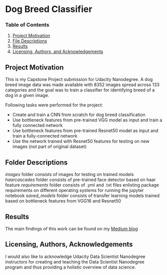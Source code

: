 # Dog Breed Classifier

### Table of Contents

1. [Project Motivation](#motivation)
2. [File Descriptions](#filedescriptions)
2. [Results](#results)
4. [Licensing, Authors, and Acknowledgements](#licensing)

## Project Motivation<a name="motivation"></a>
This is my Capstone Project submission for Udacity Nanodegree. A dog breed image data was made available with 8352 images spread across 133 categories and the goal was to train a classifier for identifying breed of a dog in a given image. 

Following tasks were performed for the project:

- Create and train a CNN from scratch for dog breed classification 
- Use bottleneck features from pre-trained VGG model as input and train a fully connected network
- Use bottleneck features from pre-trained Resnet50 model as input and train a fully-connected network
- Use the network trained with Resnet50 features for testing on new images (not part of original dataset)


## Folder Descriptions <a name="filedescriptions"></a>
*images* folder consists of images for testing on trained models
*haarcascades* folder consists of pre-trained face detector based on haar feature
*requirements* folder consists of .yml and .txt files enlisting package requirements on different operating systems for running the jupyter notebook
*saved_models* folder consists of transfer learning models trained based on bottleneck features from VGG16 and Resnet50

## Results<a name="results"></a>
The main findings of this work can be found on my [Medium blog](https://ankit-patel03.medium.com/who-let-the-dogs-breed-out-who-who-convolutional-neural-network-a2815c586641)

## Licensing, Authors, Acknowledgements<a name="licensing"></a>
I would also like to acknowledge Udacity Data Scientist Nanodegree instructors for creating and teaching the Data Scientist Nanodegree program and thus providing a holistic overview of data science.  